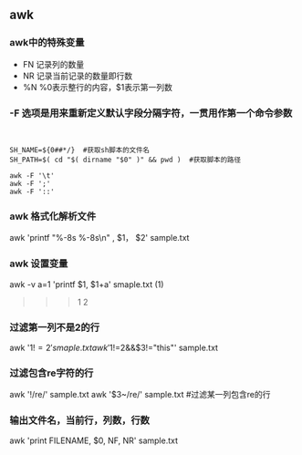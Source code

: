 ## awk

### awk中的特殊变量   
- FN 记录列的数量   
- NR 记录当前记录的数量即行数   
- %N %0表示整行的内容，$1表示第一列数  


### -F 选项是用来重新定义默认字段分隔字符，一贯用作第一个命令参数  
```shell


SH_NAME=${0##*/}  #获取sh脚本的文件名
SH_PATH=$( cd "$( dirname "$0" )" && pwd )  #获取脚本的路径  

awk -F '\t' 
awk -F ';'
awk -F '::'
```   

### awk 格式化解析文件
awk 'printf "%-8s %-8s\n" , $1， $2'  sample.txt   


### awk 设置变量  
awk -v a=1 'printf $1, $1+a' smaple.txt (1)
>>>1 2


### 过滤第一列不是2的行  
awk '$1!=2' smaple.txt   
awk '$1!=2&&$3!="this"'  sample.txt

### 过滤包含re字符的行  
awk '!/re/'  sample.txt
awk '$3~/re/' sample.txt  #过滤某一列包含re的行


### 输出文件名，当前行，列数，行数  
awk 'print FILENAME, $0, NF, NR'  sample.txt


